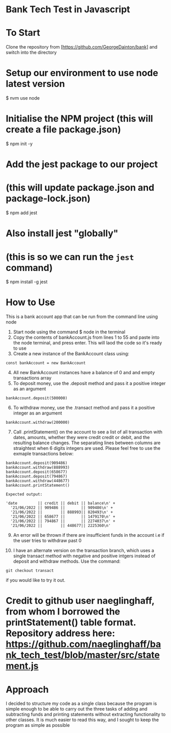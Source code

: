 # Bank Tech Test in Javascript

# To Start

Clone the repository from [https://github.com/GeorgeDainton/bank] and switch into the directory

# Setup our environment to use node latest version
$ nvm use node

# Initialise the NPM project (this will create a file package.json)
$ npm init -y

# Add the jest package to our project
# (this will update package.json and package-lock.json)
$ npm add jest

# Also install jest "globally"
# (this is so we can run the `jest` command)
$ npm install -g jest


# How to Use

This is a bank account app that can be run from the command line using node

1. Start node using the command $ node in the terminal
2. Copy the contents of bankAccount.js from lines 1 to 55 and paste into the node terminal, and press enter. This will laod the code so it's ready to use
3. Create a new instance of the BankAccount class using:
```
const bankAccount = new BankAccount

```
4. All new BankAccount instances have a balance of 0 and and empty transactions array
5. To deposit money, use the .deposit method and pass it a positive integer as an argument
```
bankAccount.deposit(500000)

```
6. To withdraw money, use the .transact method and pass it a positive integer as an argument
```
bankAccount.withdraw(200000)

```
7. Call .printStatement() on the account to see a list of all transaction with dates, amounts, whether they were credit credit or debit, and the resulting balance changes. The separating lines between columns are straightest when 6 digits integers are used. Please feel free to use the exmaple transactions below:
```
bankAccount.deposit(909486)
bankAccount.withdraw(888993)
bankAccount.deposit(658677)
bankAccount.deposit(794867)
bankAccount.withdraw(448677)
bankAccount.printStatement()

Expected output:

'date         || credit || debit || balance\n' +
  '21/06/2022 || 909486 ||       || 909486\n' +
  '21/06/2022 ||        || 888993|| 820493\n' +
  '21/06/2022 || 658677 ||       || 1479170\n' +
  '21/06/2022 || 794867 ||       || 2274037\n' +
  '21/06/2022 ||        || 448677|| 2225360\n'

```
9. An error will be thrown if there are insufficient funds in the account i.e if the user tries to withdraw past 0

10. I have an alternate version on the transaction branch, which uses a single transact method with negative and positive intgers instead of deposit and withdraw methods. Use the command: 
```
git checkout transact 

```

if you would like to try it out.

# Credit to github user naeglinghaff, from whom I borrowed the printStatement() table format. Repository address here: https://github.com/naeglinghaff/bank_tech_test/blob/master/src/statement.js

# Approach

I decided to structure my code as a single class because the program is simple enough to be able to carry out the three tasks of adding and subtracting funds and printing statements without extracting functionality to other classes. It is much easier to read this way, and I sought to keep the program as simple as possible